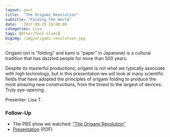 ```yaml
---
layout: post
title:  "The Origami Revolution"
subtitle: "Folding The World"
date:   2017-09-25 19:00:00
categories: Lisa
tags: [Other/Tech Slams]
bigimg: /img/origami-revolution.jpg
---
```


Origami (ori is "folding" and kami is “paper” in Japanese) is a cultural tradition that has dazzled people for more than 500 years. 

Despite its masterful productions, origami is not what we typically associate with high technology, but in this presentation we will look at many scientific fields that have adopted the principles of origami folding to produce the most amazing new constructions, from the tiniest to the largest of devices. Truly eye-opening.

Presenter: Lisa T.

### Follow-Up

* The PBS show we watched: [“The Origami Revolution”](http://www.dailymotion.com/video/x5yma3d)
* [Presentation](/assets/present/2017/origami-revolution.pdf) (PDF)